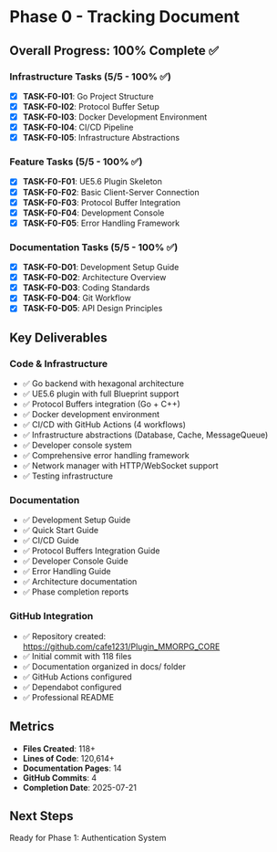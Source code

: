 # Phase 0 - Tracking Document

## Overall Progress: 100% Complete ✅

### Infrastructure Tasks (5/5 - 100% ✅)
- [x] **TASK-F0-I01**: Go Project Structure
- [x] **TASK-F0-I02**: Protocol Buffer Setup
- [x] **TASK-F0-I03**: Docker Development Environment
- [x] **TASK-F0-I04**: CI/CD Pipeline
- [x] **TASK-F0-I05**: Infrastructure Abstractions

### Feature Tasks (5/5 - 100% ✅)
- [x] **TASK-F0-F01**: UE5.6 Plugin Skeleton
- [x] **TASK-F0-F02**: Basic Client-Server Connection
- [x] **TASK-F0-F03**: Protocol Buffer Integration
- [x] **TASK-F0-F04**: Development Console
- [x] **TASK-F0-F05**: Error Handling Framework

### Documentation Tasks (5/5 - 100% ✅)
- [x] **TASK-F0-D01**: Development Setup Guide
- [x] **TASK-F0-D02**: Architecture Overview
- [x] **TASK-F0-D03**: Coding Standards
- [x] **TASK-F0-D04**: Git Workflow
- [x] **TASK-F0-D05**: API Design Principles

## Key Deliverables

### Code & Infrastructure
- ✅ Go backend with hexagonal architecture
- ✅ UE5.6 plugin with full Blueprint support
- ✅ Protocol Buffers integration (Go + C++)
- ✅ Docker development environment
- ✅ CI/CD with GitHub Actions (4 workflows)
- ✅ Infrastructure abstractions (Database, Cache, MessageQueue)
- ✅ Developer console system
- ✅ Comprehensive error handling framework
- ✅ Network manager with HTTP/WebSocket support
- ✅ Testing infrastructure

### Documentation
- ✅ Development Setup Guide
- ✅ Quick Start Guide
- ✅ CI/CD Guide
- ✅ Protocol Buffers Integration Guide
- ✅ Developer Console Guide
- ✅ Error Handling Guide
- ✅ Architecture documentation
- ✅ Phase completion reports

### GitHub Integration
- ✅ Repository created: https://github.com/cafe1231/Plugin_MMORPG_CORE
- ✅ Initial commit with 118 files
- ✅ Documentation organized in docs/ folder
- ✅ GitHub Actions configured
- ✅ Dependabot configured
- ✅ Professional README

## Metrics
- **Files Created**: 118+
- **Lines of Code**: 120,614+
- **Documentation Pages**: 14
- **GitHub Commits**: 4
- **Completion Date**: 2025-07-21

## Next Steps
Ready for Phase 1: Authentication System